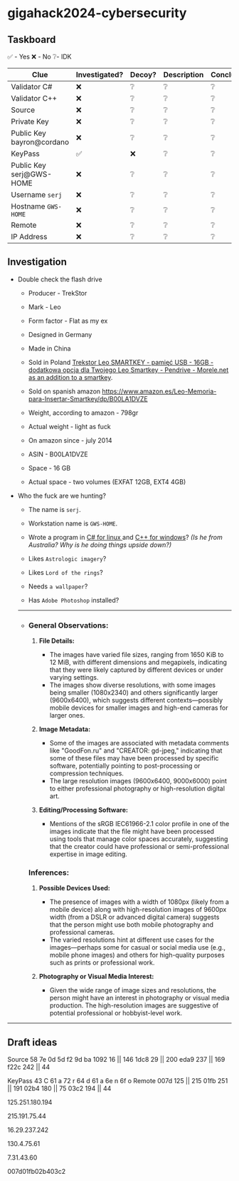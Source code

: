 # gigahack2024-cybersecurity

## Taskboard

✅ - Yes
❌ - No
❔- IDK 

| Clue                      | Investigated? | Decoy? | Description | Conclusion |
| ------------------------- | ------------- | ------ | ----------- | ---------- |
| Validator C#              | ❌             | ❔      | ❔           | ❔          |
| Validator C++             | ❌             | ❔      | ❔           | ❔          |
| Source                    | ❌             | ❔      | ❔           | ❔          |
| Private Key               | ❌             | ❔      | ❔           | ❔          |
| Public Key bayron@cordano | ❌             | ❔      | ❔           | ❔          |
| KeyPass                   | ✅             | ❌      | ❔           | ❔          |
| Public Key serj@GWS-HOME  | ❌             | ❔      | ❔           | ❔          |
| Username `serj`           | ❌             | ❔      | ❔           | ❔          |
| Hostname `GWS-HOME`       | ❌             | ❔      | ❔           | ❔          |
| Remote                    | ❌             | ❔      | ❔           | ❔          |
| IP Address                | ❌             | ❔      | ❔           | ❔          |

## Investigation

- Double check the flash drive
  
  - Producer - TrekStor
  
  - Mark - Leo
  
  - Form factor - Flat as my ex 
  
  - Designed in Germany
  
  - Made in China
  
  - Sold in Poland [Trekstor Leo SMARTKEY - pamięć USB - 16GB - dodatkowa opcja dla Twojego Leo Smartkey - Pendrive - Morele.net](https://www.morele.net/pendrive-trekstor-leo-smartkey-pamiec-usb-16gb-dodatkowa-opcja-dla-twojego-leo-smartkey-7424826/) <u>as an addition to a smartkey</u>.
  
  - Sold on spanish amazon https://www.amazon.es/Leo-Memoria-para-Insertar-Smartkey/dp/B00LA1DVZE 
  
  - Weight, according to amazon - 798gr
  
  - Actual weight - light as fuck
  
  - On amazon since - july 2014
  
  - ASIN - B00LA1DVZE 
  
  - Space - 16 GB
  
  - Actual space - two volumes (EXFAT 12GB, EXT4 4GB)

- Who the fuck are we hunting?
  
  - The name is `serj`.
  
  - Workstation name is `GWS-HOME`.
  
  - Wrote a program in <u>C# for linux </u>and <u>C++ for windows</u>? *(Is he from Australia? Why is he doing things upside down?)*
  
  - Likes `Astrologic imagery`?
  
  - Likes `Lord of the rings`?
  
  - Needs `a wallpaper`?
  
  - Has `Adobe Photoshop` installed?
  
  - ---
  
  - ### General Observations:
    
    1. **File Details:**
       
       - The images have varied file sizes, ranging from 1650 KiB to 12 MiB, with different dimensions and megapixels, indicating that they were likely captured by different devices or under varying settings.
       - The images show diverse resolutions, with some images being smaller (1080x2340) and others significantly larger (9600x6400), which suggests different contexts—possibly mobile devices for smaller images and high-end cameras for larger ones.
    
    2. **Image Metadata:**
       
       - Some of the images are associated with metadata comments like "GoodFon.ru" and "CREATOR: gd-jpeg," indicating that some of these files may have been processed by specific software, potentially pointing to post-processing or compression techniques.
       - The large resolution images (9600x6400, 9000x6000) point to either professional photography or high-resolution digital art.
    
    3. **Editing/Processing Software:**
       
       - Mentions of the sRGB IEC61966-2.1 color profile in one of the images indicate that the file might have been processed using tools that manage color spaces accurately, suggesting that the creator could have professional or semi-professional expertise in image editing.
    
    ### Inferences:
    
    1. **Possible Devices Used:**
       
       - The presence of images with a width of 1080px (likely from a mobile device) along with high-resolution images of 9600px width (from a DSLR or advanced digital camera) suggests that the person might use both mobile photography and professional cameras.
       - The varied resolutions hint at different use cases for the images—perhaps some for casual or social media use (e.g., mobile phone images) and others for high-quality purposes such as prints or professional work.
    
    2. **Photography or Visual Media Interest:**
       
       - Given the wide range of image sizes and resolutions, the person might have an interest in photography or visual media production. The high-resolution images are suggestive of potential professional or hobbyist-level work.

---

## Draft ideas

Source
58
7e
0d
5d
f2
9d
ba
1092	 16 || 146
1dc8	 29 || 200
eda9	237 || 169 
f22c	242 || 44

KeyPass
43		C
61		a
72		r
64		d
61		a
6e		n
6f		o
Remote
007d 	125 || 215
01fb 	251 || 191
02b4 	180 || 75
03c2	194 || 44

125.251.180.194

215.191.75.44

16.29.237.242

130.4.75.61

7.31.43.60

007d01fb02b403c2
